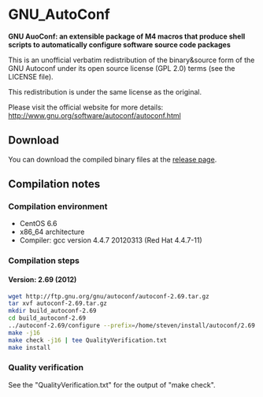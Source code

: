 # GNU_AutoConf
**GNU AuoConf: an extensible package of M4 macros that produce shell scripts to automatically configure software source code packages**


This is an unofficial verbatim redistribution of the binary&source form of the GNU Autoconf under its open source license (GPL 2.0) terms (see the LICENSE file).

This redistribution is under the same license as the original.

Please visit the official website for more details: http://www.gnu.org/software/autoconf/autoconf.html

## Download
You can download the compiled binary files at the [release page](https://github.com/yuhangwang/GNU_AutoConf/releases).

## Compilation notes
### Compilation environment
* CentOS 6.6
* x86_64 architecture
* Compiler: gcc version 4.4.7 20120313 (Red Hat 4.4.7-11)

### Compilation steps
#### Version: 2.69 (2012)
```bash
wget http://ftp.gnu.org/gnu/autoconf/autoconf-2.69.tar.gz
tar xvf autoconf-2.69.tar.gz
mkdir build_autoconf-2.69
cd build_autoconf-2.69
../autoconf-2.69/configure --prefix=/home/steven/install/autoconf/2.69
make -j16
make check -j16 | tee QualityVerification.txt
make install
```

### Quality verification
See the "QualityVerification.txt" for the output of "make check".
